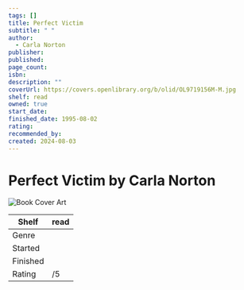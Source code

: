 ```yaml
---
tags: []
title: Perfect Victim
subtitle: " "
author:
  - Carla Norton
publisher: 
published: 
page_count: 
isbn: 
description: ""
coverUrl: https://covers.openlibrary.org/b/olid/OL9719156M-M.jpg
shelf: read
owned: true
start_date: 
finished_date: 1995-08-02
rating: 
recommended_by: 
created: 2024-08-03
---
```


# Perfect Victim by Carla Norton

![Book Cover Art](https://covers.openlibrary.org/b/olid/OL9719156M-M.jpg)

| Shelf | read |
| --- | --- |
| Genre |  |
| Started |  |
| Finished |  |
| Rating | /5 |

